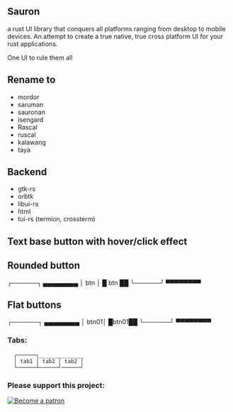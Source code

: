 ## Sauron
a rust UI library that conquers all platforms ranging from desktop to mobile devices.
An attempt to create a true native, true cross platform UI for your rust applications.

One UI to rule them all

## Rename to
 - mordor
 - saruman
 - sauronan
 - isengard
 - Rascal
 - ruscal
 - kalawang
 - taya


## Backend
- gtk-rs
- orbtk
- libui-rs
- html
- tui-rs (termion, crossterm)

## Text base button with hover/click effect


## Rounded button
  ╭──────╮    ▄▄▄▄▄▄▄▄
  │ btn  │    █ btn ██
  ╰──────╯    ▀▀▀▀▀▀▀▀

## Flat buttons
  ┌──────┐    ▄▄▄▄▄▄▄▄
  │ btn01│    █btn01██
  └──────┘    ▀▀▀▀▀▀▀▀

### Tabs:


```
  ╭──────╮______________
  │ tab1 │ tab2 │ tab2 │
  └──────┴──────┘──────┘
```

### Please support this project:
 [![Become a patron](https://c5.patreon.com/external/logo/become_a_patron_button.png)](https://www.patreon.com/ivanceras)
